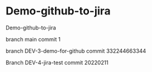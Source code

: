 # Demo-github-to-jira
Demo-github-to-jira

branch main commit 1

branch DEV-3-demo-for-github commit 332244663344

Branch DEV-4-jira-test commit 20220211
